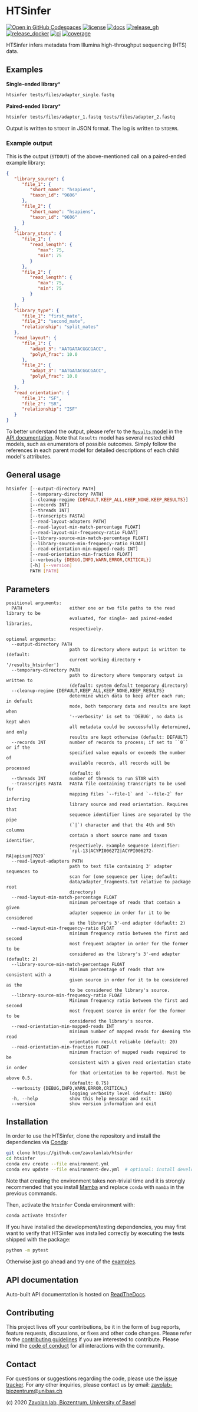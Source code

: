 # HTSinfer

[![Open in GitHub Codespaces](https://badgen.net/badge/icon/Open%20in%20GitHub%20Codespaces?icon=github&label&color=black)](https://github.com/codespaces/new?hide_repo_select=true&ref=main&repo=450026340&machine=basicLinux32gb&location=WestEurope&devcontainer_path=.devcontainer%2Fdevcontainer.json)
[![license][badge-license]][badge-url-license]
[![docs][badge-docs]][badge-url-docs]
[![release_gh][badge-release-gh]][badge-url-release-gh]
[![release_docker][badge-release-docker]][badge-url-release-docker]
[![ci][badge-ci]][badge-url-ci]
[![coverage][badge-coverage]][badge-url-coverage]

HTSinfer infers metadata from Illumina high-throughput sequencing (HTS) data.

## Examples

**Single-ended library***

```sh
htsinfer tests/files/adapter_single.fastq
```

**Paired-ended library***

```sh
htsinfer tests/files/adapter_1.fastq tests/files/adapter_2.fastq
```

Output is written to `STDOUT` in JSON format. The log is written to `STDERR`.

### Example output

This is the output (`STDOUT`) of the above-mentioned call on a paired-ended
example library:

```json
{
   "library_source": {
      "file_1": {
         "short_name": "hsapiens",
         "taxon_id": "9606"
      },
      "file_2": {
         "short_name": "hsapiens",
         "taxon_id": "9606"
      }
   },
   "library_stats": {
      "file_1": {
         "read_length": {
            "max": 75,
            "min": 75
         }
      },
      "file_2": {
         "read_length": {
            "max": 75,
            "min": 75
         }
      }
   },
   "library_type": {
      "file_1": "first_mate",
      "file_2": "second_mate",
      "relationship": "split_mates"
   },
   "read_layout": {
      "file_1": {
         "adapt_3": "AATGATACGGCGACC",
         "polyA_frac": 10.0
      },
      "file_2": {
         "adapt_3": "AATGATACGGCGACC",
         "polyA_frac": 10.0
      }
   },
   "read_orientation": {
      "file_1": "SF",
      "file_2": "SR",
      "relationship": "ISF"
   }
}
```

To better understand the output, please refer to the [`Results`
model][docs-api-results] in the [API documentation][badge-url-docs]. Note that
`Results` model has several nested child models, such as enumerators of
possible outcomes. Simply follow the references in each parent model for
detailed descriptions of each child model's attributes.

## General usage

```sh
htsinfer [--output-directory PATH]
         [--temporary-directory PATH]
         [--cleanup-regime {DEFAULT,KEEP_ALL,KEEP_NONE,KEEP_RESULTS}]
         [--records INT]
         [--threads INT]
         [--transcripts FASTA]
         [--read-layout-adapters PATH]
         [--read-layout-min-match-percentage FLOAT]
         [--read-layout-min-frequency-ratio FLOAT]
         [--library-source-min-match-percentage FLOAT]
         [--library-source-min-frequency-ratio FLOAT]
         [--read-orientation-min-mapped-reads INT]
         [--read-orientation-min-fraction FLOAT]
         [--verbosity {DEBUG,INFO,WARN,ERROR,CRITICAL}]
         [-h] [--version]
         PATH [PATH]
```

## Parameters

```console
positional arguments:
  PATH                  either one or two file paths to the read library to be
                        evaluated, for single- and paired-ended libraries,
                        respectively.

optional arguments:
  --output-directory PATH
                        path to directory where output is written to (default:
                        current working directory + '/results_htsinfer')
  --temporary-directory PATH
                        path to directory where temporary output is written to
                        (default: system default temporary directory)
  --cleanup-regime {DEFAULT,KEEP_ALL,KEEP_NONE,KEEP_RESULTS}
                        determine which data to keep after each run; in default
                        mode, both temporary data and results are kept when
                        '--verbosity' is set to 'DEBUG', no data is kept when
                        all metadata could be successfully determined, and only
                        results are kept otherwise (default: DEFAULT)
  --records INT         number of records to process; if set to ``0`` or if the
                        specified value equals or exceeds the number of
                        available records, all records will be processed
                        (default: 0)
  --threads INT         number of threads to run STAR with
  --transcripts FASTA   FASTA file containing transcripts to be used for
                        mapping files `--file-1` and `--file-2` for inferring
                        library source and read orientation. Requires that
                        sequence identifier lines are separated by the pipe
                        (`|`) character and that the 4th and 5th columns
                        contain a short source name and taxon identifier,
                        respectively. Example sequence identifier:
                        `rpl-13|ACYPI006272|ACYPI006272-RA|apisum|7029`
  --read-layout-adapters PATH
                        path to text file containing 3' adapter sequences to
                        scan for (one sequence per line; default:
                        data/adapter_fragments.txt relative to package root
                        directory)
  --read-layout-min-match-percentage FLOAT
                        minimum percentage of reads that contain a given
                        adapter sequence in order for it to be considered
                        as the library's 3'-end adapter (default: 2)
  --read-layout-min-frequency-ratio FLOAT
                        minimum frequency ratio between the first and second
                        most frequent adapter in order for the former to be
                        considered as the library's 3'-end adapter (default: 2)
  --library-source-min-match-percentage FLOAT
                        Minimum percentage of reads that are consistent with a
                        given source in order for it to be considered as the
                        to be considered the library's source.
  --library-source-min-frequency-ratio FLOAT
                        Minimum frequency ratio between the first and second
                        most frequent source in order for the former to be
                        considered the library's source.
  --read-orientation-min-mapped-reads INT
                        minimum number of mapped reads for deeming the read
                        orientation result reliable (default: 20)
  --read-orientation-min-fraction FLOAT
                        minimum fraction of mapped reads required to be
                        consistent with a given read orientation state in order
                        for that orientation to be reported. Must be above 0.5.
                        (default: 0.75)
  --verbosity {DEBUG,INFO,WARN,ERROR,CRITICAL}
                        logging verbosity level (default: INFO)
  -h, --help            show this help message and exit
  --version             show version information and exit
```

## Installation

In order to use the HTSinfer, clone the repository and install the
dependencies via [Conda][conda]:

```sh
git clone https://github.com/zavolanlab/htsinfer
cd htsinfer
conda env create --file environment.yml
conda env update --file environment-dev.yml  # optional: install development/testing dependencies
```

Note that creating the environment takes non-trivial time and it is strongly
recommended that you install [Mamba][mamba] and replace `conda` with `mamba`
in the previous commands.

Then, activate the `htsinfer` Conda environment with:

```sh
conda activate htsinfer
```

If you have installed the development/testing dependencies, you may first want
to verify that HTSinfer was installed correctly by executing the tests shipped
with the package:

```sh
python -m pytest
```

Otherwise just go ahead and try one of the [examples](#Examples).

## API documentation

Auto-built API documentation is hosted on [ReadTheDocs][badge-url-docs].

## Contributing

This project lives off your contributions, be it in the form of bug reports,
feature requests, discussions, or fixes and other code changes. Please refer
to the [contributing guidelines](CONTRIBUTING.md) if you are interested to
contribute. Please mind the [code of conduct](CODE_OF_CONDUCT.md) for all
interactions with the community.

## Contact

For questions or suggestions regarding the code, please use the
[issue tracker][issue-tracker]. For any other inquiries, please contact us
by email: <zavolab-biozentrum@unibas.ch>

(c) 2020 [Zavolan lab, Biozentrum, University of Basel][contact]

[badge-ci]: <https://travis-ci.com/zavolanlab/htsinfer.svg?branch=master>
[badge-coverage]: <https://codecov.io/gh/zavolanlab/htsinfer/branch/dev/graph/badge.svg?token=KYGJ9MUPHT>
[badge-docs]: <https://readthedocs.org/projects/htsinfer/badge/?version=latest>
[badge-license]: <https://img.shields.io/badge/license-Apache%202.0-blue.svg>
[badge-release-docker]: <https://img.shields.io/docker/image-size/zavolab/htsinfer?color=C39BD3&label=docker>
[badge-release-gh]: <https://img.shields.io/github/v/tag/zavolanlab/htsinfer?color=C39BD3>
[badge-url-ci]: <https://travis-ci.com/zavolanlab/htsinfer>
[badge-url-coverage]: <https://codecov.io/gh/zavolanlab/htsinfer>
[badge-url-docs]: <https://htsinfer.readthedocs.io/en/latest/?badge=latest>
[badge-url-license]: <http://www.apache.org/licenses/LICENSE-2.0>
[badge-url-release-docker]: <https://hub.docker.com/repository/docker/zavolab/htsinfer>
[badge-url-release-gh]: <https://github.com/zavolanlab/htsinfer/releases>
[conda]: <https://docs.conda.io/en/latest/miniconda.html>
[contact]: <https://zavolan.biozentrum.unibas.ch/>
[docs-api-results]: <https://htsinfer.readthedocs.io/en/latest/modules/htsinfer.html#htsinfer.models.Results>
[issue-tracker]: <https://github.com/zavolanlab/htsinfer/issues>
[mamba]: <https://mamba.readthedocs.io/en/latest/installation.html>
